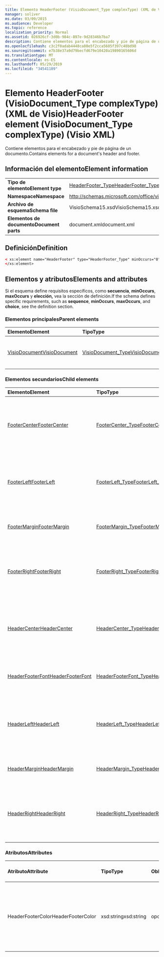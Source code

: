 ```yaml
---
title: Elemento HeaderFooter (VisioDocument_Type complexType) (XML de Visio)
manager: soliver
ms.date: 03/09/2015
ms.audience: Developer
ms.topic: reference
localization_priority: Normal
ms.assetid: 026926cf-3d0b-984c-897e-9d28346b7ba7
description: Contiene elementos para el encabezado y pie de página de un documento.
ms.openlocfilehash: c3c2f0adab4448ca88e5f2cca5605f397c48bd98
ms.sourcegitcommit: e7b38e37a9d79becfd679e10420a19890165606d
ms.translationtype: MT
ms.contentlocale: es-ES
ms.lasthandoff: 05/29/2019
ms.locfileid: "34541109"
---
```

# <a name="headerfooter-element-visiodocument_type-complextype-visio-xml"></a><span data-ttu-id="696b3-103">Elemento HeaderFooter (VisioDocument_Type complexType) (XML de Visio)</span><span class="sxs-lookup"><span data-stu-id="696b3-103">HeaderFooter element (VisioDocument_Type complexType) (Visio XML)</span></span>

<span data-ttu-id="696b3-104">Contiene elementos para el encabezado y pie de página de un documento.</span><span class="sxs-lookup"><span data-stu-id="696b3-104">Contains elements for a document's header and footer.</span></span>
  
## <a name="element-information"></a><span data-ttu-id="696b3-105">Información del elemento</span><span class="sxs-lookup"><span data-stu-id="696b3-105">Element information</span></span>

|||
|:-----|:-----|
|<span data-ttu-id="696b3-106">**Tipo de elemento**</span><span class="sxs-lookup"><span data-stu-id="696b3-106">**Element type**</span></span> <br/> |[<span data-ttu-id="696b3-107">HeaderFooter_Type</span><span class="sxs-lookup"><span data-stu-id="696b3-107">HeaderFooter_Type</span></span>](headerfooter_type-complextypevisio-xml.md) <br/> |
|<span data-ttu-id="696b3-108">**Namespace**</span><span class="sxs-lookup"><span data-stu-id="696b3-108">**Namespace**</span></span> <br/> |http://schemas.microsoft.com/office/visio/2012/main  <br/> |
|<span data-ttu-id="696b3-109">**Archivo de esquema**</span><span class="sxs-lookup"><span data-stu-id="696b3-109">**Schema file**</span></span> <br/> |<span data-ttu-id="696b3-110">VisioSchema15.xsd</span><span class="sxs-lookup"><span data-stu-id="696b3-110">VisioSchema15.xsd</span></span>  <br/> |
|<span data-ttu-id="696b3-111">**Elementos de documento**</span><span class="sxs-lookup"><span data-stu-id="696b3-111">**Document parts**</span></span> <br/> |<span data-ttu-id="696b3-112">document.xml</span><span class="sxs-lookup"><span data-stu-id="696b3-112">document.xml</span></span>  <br/> |
   
## <a name="definition"></a><span data-ttu-id="696b3-113">Definición</span><span class="sxs-lookup"><span data-stu-id="696b3-113">Definition</span></span>

```XML
< xs:element name="HeaderFooter" type="HeaderFooter_Type" minOccurs="0" maxOccurs="1" >
</xs:element>
```

## <a name="elements-and-attributes"></a><span data-ttu-id="696b3-114">Elementos y atributos</span><span class="sxs-lookup"><span data-stu-id="696b3-114">Elements and attributes</span></span>

<span data-ttu-id="696b3-115">Si el esquema define requisitos específicos, como **secuencia**, **minOccurs**, **maxOccurs** y **elección,** vea la sección de definición.</span><span class="sxs-lookup"><span data-stu-id="696b3-115">If the schema defines specific requirements, such as **sequence**, **minOccurs**, **maxOccurs**, and **choice**, see the definition section.</span></span> 
  
### <a name="parent-elements"></a><span data-ttu-id="696b3-116">Elementos principales</span><span class="sxs-lookup"><span data-stu-id="696b3-116">Parent elements</span></span>

|<span data-ttu-id="696b3-117">**Elemento**</span><span class="sxs-lookup"><span data-stu-id="696b3-117">**Element**</span></span>|<span data-ttu-id="696b3-118">**Tipo**</span><span class="sxs-lookup"><span data-stu-id="696b3-118">**Type**</span></span>|<span data-ttu-id="696b3-119">**Descripción**</span><span class="sxs-lookup"><span data-stu-id="696b3-119">**Description**</span></span>|
|:-----|:-----|:-----|
|[<span data-ttu-id="696b3-120">VisioDocument</span><span class="sxs-lookup"><span data-stu-id="696b3-120">VisioDocument</span></span>](visiodocument-elementvisio-xml.md) <br/> |[<span data-ttu-id="696b3-121">VisioDocument_Type</span><span class="sxs-lookup"><span data-stu-id="696b3-121">VisioDocument_Type</span></span>](visiodocument_type-complextypevisio-xml.md) <br/> |<span data-ttu-id="696b3-122">Elemento raíz de un documento de Microsoft Visio.</span><span class="sxs-lookup"><span data-stu-id="696b3-122">The root element of a Microsoft Visio document.</span></span>  <br/> |
   
### <a name="child-elements"></a><span data-ttu-id="696b3-123">Elementos secundarios</span><span class="sxs-lookup"><span data-stu-id="696b3-123">Child elements</span></span>

|<span data-ttu-id="696b3-124">**Elemento**</span><span class="sxs-lookup"><span data-stu-id="696b3-124">**Element**</span></span>|<span data-ttu-id="696b3-125">**Tipo**</span><span class="sxs-lookup"><span data-stu-id="696b3-125">**Type**</span></span>|<span data-ttu-id="696b3-126">**Descripción**</span><span class="sxs-lookup"><span data-stu-id="696b3-126">**Description**</span></span>|
|:-----|:-----|:-----|
|[<span data-ttu-id="696b3-127">FooterCenter</span><span class="sxs-lookup"><span data-stu-id="696b3-127">FooterCenter</span></span>](footercenter-element-headerfooter_type-complextypevisio-xml.md) <br/> |[<span data-ttu-id="696b3-128">FooterCenter_Type</span><span class="sxs-lookup"><span data-stu-id="696b3-128">FooterCenter_Type</span></span>](footercenter_type-complextypevisio-xml.md) <br/> |<span data-ttu-id="696b3-129">Contiene la cadena de texto que aparece en la parte central del pie de página de un documento.</span><span class="sxs-lookup"><span data-stu-id="696b3-129">Contains the text string that appears in the center portion of a document's footer.</span></span>  <br/> |
|[<span data-ttu-id="696b3-130">FooterLeft</span><span class="sxs-lookup"><span data-stu-id="696b3-130">FooterLeft</span></span>](footerleft-element-headerfooter_type-complextypevisio-xml.md) <br/> |[<span data-ttu-id="696b3-131">FooterLeft_Type</span><span class="sxs-lookup"><span data-stu-id="696b3-131">FooterLeft_Type</span></span>](footerleft_type-complextypevisio-xml.md) <br/> |<span data-ttu-id="696b3-132">Contiene la cadena de texto que aparece en la parte izquierda del pie de página de un documento.</span><span class="sxs-lookup"><span data-stu-id="696b3-132">Contains the text string that appears in the left portion of a document's footer.</span></span>  <br/> |
|[<span data-ttu-id="696b3-133">FooterMargin</span><span class="sxs-lookup"><span data-stu-id="696b3-133">FooterMargin</span></span>](footermargin-element-headerfooter_type-complextypevisio-xml.md) <br/> |[<span data-ttu-id="696b3-134">FooterMargin_Type</span><span class="sxs-lookup"><span data-stu-id="696b3-134">FooterMargin_Type</span></span>](footermargin_type-complextypevisio-xml.md) <br/> |<span data-ttu-id="696b3-135">Especifica el margen del pie de página de un documento.</span><span class="sxs-lookup"><span data-stu-id="696b3-135">Specifies the margin of a document's footer.</span></span>  <br/> |
|[<span data-ttu-id="696b3-136">FooterRight</span><span class="sxs-lookup"><span data-stu-id="696b3-136">FooterRight</span></span>](footerright-element-headerfooter_type-complextypevisio-xml.md) <br/> |[<span data-ttu-id="696b3-137">FooterRight_Type</span><span class="sxs-lookup"><span data-stu-id="696b3-137">FooterRight_Type</span></span>](footerright_type-complextypevisio-xml.md) <br/> |<span data-ttu-id="696b3-138">Contiene la cadena de texto que aparece en la parte derecha del pie de página de un documento.</span><span class="sxs-lookup"><span data-stu-id="696b3-138">Contains the text string that appears in the right portion of a document's footer.</span></span>  <br/> |
|[<span data-ttu-id="696b3-139">HeaderCenter</span><span class="sxs-lookup"><span data-stu-id="696b3-139">HeaderCenter</span></span>](headercenter-element-headerfooter_type-complextypevisio-xml.md) <br/> |[<span data-ttu-id="696b3-140">HeaderCenter_Type</span><span class="sxs-lookup"><span data-stu-id="696b3-140">HeaderCenter_Type</span></span>](headercenter_type-complextypevisio-xml.md) <br/> |<span data-ttu-id="696b3-141">Contiene la cadena de texto que aparece en la parte central del encabezado de un documento.</span><span class="sxs-lookup"><span data-stu-id="696b3-141">Contains the text string that appears in the center portion of a document's header.</span></span>  <br/> |
|[<span data-ttu-id="696b3-142">HeaderFooterFont</span><span class="sxs-lookup"><span data-stu-id="696b3-142">HeaderFooterFont</span></span>](headerfooterfont-element-headerfooter_type-complextypevisio-xml.md) <br/> |[<span data-ttu-id="696b3-143">HeaderFooterFont_Type</span><span class="sxs-lookup"><span data-stu-id="696b3-143">HeaderFooterFont_Type</span></span>](headerfooterfont_type-complextypevisio-xml.md) <br/> |<span data-ttu-id="696b3-144">Especifica la fuente utilizada para el texto del encabezado y del pie de página.</span><span class="sxs-lookup"><span data-stu-id="696b3-144">Specifies the font used for the header and footer text.</span></span>  <br/> |
|[<span data-ttu-id="696b3-145">HeaderLeft</span><span class="sxs-lookup"><span data-stu-id="696b3-145">HeaderLeft</span></span>](headerleft-element-headerfooter_type-complextypevisio-xml.md) <br/> |[<span data-ttu-id="696b3-146">HeaderLeft_Type</span><span class="sxs-lookup"><span data-stu-id="696b3-146">HeaderLeft_Type</span></span>](headerleft_type-complextypevisio-xml.md) <br/> |<span data-ttu-id="696b3-147">Contiene la cadena de texto que aparece en la parte izquierda del encabezado de un documento.</span><span class="sxs-lookup"><span data-stu-id="696b3-147">Contains the text string that appears in the left portion of a document's header.</span></span>  <br/> |
|[<span data-ttu-id="696b3-148">HeaderMargin</span><span class="sxs-lookup"><span data-stu-id="696b3-148">HeaderMargin</span></span>](headermargin-element-headerfooter_type-complextypevisio-xml.md) <br/> |[<span data-ttu-id="696b3-149">HeaderMargin_Type</span><span class="sxs-lookup"><span data-stu-id="696b3-149">HeaderMargin_Type</span></span>](headermargin_type-complextypevisio-xml.md) <br/> |<span data-ttu-id="696b3-150">Especifica el margen del encabezado de un documento.</span><span class="sxs-lookup"><span data-stu-id="696b3-150">Specifies the margin of a document's header.</span></span>  <br/> |
|[<span data-ttu-id="696b3-151">HeaderRight</span><span class="sxs-lookup"><span data-stu-id="696b3-151">HeaderRight</span></span>](headerright-element-headerfooter_type-complextypevisio-xml.md) <br/> |[<span data-ttu-id="696b3-152">HeaderRight_Type</span><span class="sxs-lookup"><span data-stu-id="696b3-152">HeaderRight_Type</span></span>](headerright_type-complextypevisio-xml.md) <br/> |<span data-ttu-id="696b3-153">Contiene la cadena de texto que aparece en la parte derecha del encabezado de un documento.</span><span class="sxs-lookup"><span data-stu-id="696b3-153">Contains the text string that appears in the right portion of a document's header.</span></span>  <br/> |
   
### <a name="attributes"></a><span data-ttu-id="696b3-154">Atributos</span><span class="sxs-lookup"><span data-stu-id="696b3-154">Attributes</span></span>

|<span data-ttu-id="696b3-155">**Atributo**</span><span class="sxs-lookup"><span data-stu-id="696b3-155">**Attribute**</span></span>|<span data-ttu-id="696b3-156">**Tipo**</span><span class="sxs-lookup"><span data-stu-id="696b3-156">**Type**</span></span>|<span data-ttu-id="696b3-157">**Obligatorio**</span><span class="sxs-lookup"><span data-stu-id="696b3-157">**Required**</span></span>|<span data-ttu-id="696b3-158">**Descripción**</span><span class="sxs-lookup"><span data-stu-id="696b3-158">**Description**</span></span>|<span data-ttu-id="696b3-159">**Posibles valores**</span><span class="sxs-lookup"><span data-stu-id="696b3-159">**Possible values**</span></span>|
|:-----|:-----|:-----|:-----|:-----|
|<span data-ttu-id="696b3-160">HeaderFooterColor</span><span class="sxs-lookup"><span data-stu-id="696b3-160">HeaderFooterColor</span></span>  <br/> |<span data-ttu-id="696b3-161">xsd:string</span><span class="sxs-lookup"><span data-stu-id="696b3-161">xsd:string</span></span>  <br/> |<span data-ttu-id="696b3-162">opcional</span><span class="sxs-lookup"><span data-stu-id="696b3-162">optional</span></span>  <br/> |<span data-ttu-id="696b3-163">Valor RGB del color del texto para el encabezado y pie de página en notación hexadecimal; por ejemplo, #rrggbb.</span><span class="sxs-lookup"><span data-stu-id="696b3-163">The RGB value of the text color for the header and footer in hexadecimal notation; for example, #rrggbb.</span></span>  <br/> |<span data-ttu-id="696b3-164">Valores del tipo xsd:string.</span><span class="sxs-lookup"><span data-stu-id="696b3-164">Values of the xsd:string type.</span></span>  <br/> |
   


